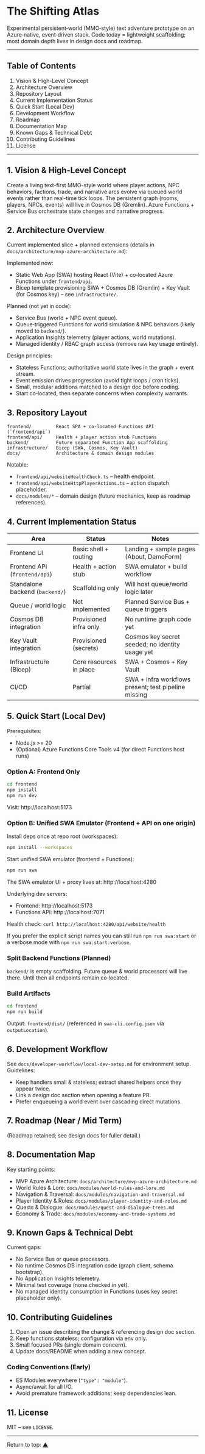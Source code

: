 <a name="top"></a>

# The Shifting Atlas

Experimental persistent‑world (MMO‑style) text adventure prototype on an Azure‑native, event‑driven stack. Code today = lightweight scaffolding; most domain depth lives in design docs and roadmap.

---

## Table of Contents

1. Vision & High-Level Concept
2. Architecture Overview
3. Repository Layout
4. Current Implementation Status
5. Quick Start (Local Dev)
6. Development Workflow
7. Roadmap
8. Documentation Map
9. Known Gaps & Technical Debt
10. Contributing Guidelines
11. License

---

## 1. Vision & High-Level Concept

Create a living text-first MMO-style world where player actions, NPC behaviors, factions, trade, and narrative arcs evolve via queued world events rather than real-time tick loops. The persistent graph (rooms, players, NPCs, events) will live in Cosmos DB (Gremlin). Azure Functions + Service Bus orchestrate state changes and narrative progress.

## 2. Architecture Overview

Current implemented slice + planned extensions (details in `docs/architecture/mvp-azure-architecture.md`):

Implemented now:

- Static Web App (SWA) hosting React (Vite) + co‑located Azure Functions under `frontend/api`.
- Bicep template provisioning SWA + Cosmos DB (Gremlin) + Key Vault (for Cosmos key) – see `infrastructure/`.

Planned (not yet in code):

- Service Bus (world + NPC event queue).
- Queue‑triggered Functions for world simulation & NPC behaviors (likely moved to `backend/`).
- Application Insights telemetry (player actions, world mutations).
- Managed identity / RBAC graph access (remove raw key usage entirely).

Design principles:

- Stateless Functions; authoritative world state lives in the graph + event stream.
- Event emission drives progression (avoid tight loops / cron ticks).
- Small, modular additions matched to a design doc before coding.
- Start co‑located, then separate concerns when complexity warrants.

## 3. Repository Layout

```
frontend/         React SPA + co‑located Functions API (`frontend/api`)
frontend/api/     Health + player action stub Functions
backend/          Future separated Function App scaffolding
infrastructure/   Bicep (SWA, Cosmos, Key Vault)
docs/             Architecture & domain design modules
```

Notable:

- `frontend/api/websiteHealthCheck.ts` – health endpoint.
- `frontend/api/websiteHttpPlayerActions.ts` – action dispatch placeholder.
- `docs/modules/*` – domain design (future mechanics, keep as roadmap references).

## 4. Current Implementation Status

| Area                            | Status                  | Notes                                                |
| ------------------------------- | ----------------------- | ---------------------------------------------------- |
| Frontend UI                     | Basic shell + routing   | Landing + sample pages (About, DemoForm)             |
| Frontend API (`frontend/api`)   | Health + action stub    | SWA emulator + build workflow                        |
| Standalone backend (`backend/`) | Scaffolding only        | Will host queue/world logic later                    |
| Queue / world logic             | Not implemented         | Planned Service Bus + queue triggers                 |
| Cosmos DB integration           | Provisioned infra only  | No runtime graph code yet                            |
| Key Vault integration           | Provisioned (secrets)   | Cosmos key secret seeded; no identity usage yet      |
| Infrastructure (Bicep)          | Core resources in place | SWA + Cosmos + Key Vault                             |
| CI/CD                           | Partial                 | SWA + infra workflows present; test pipeline missing |

## 5. Quick Start (Local Dev)

Prerequisites:

- Node.js >= 20
- (Optional) Azure Functions Core Tools v4 (for direct Functions host runs)

### Option A: Frontend Only

```bash
cd frontend
npm install
npm run dev
```

Visit: http://localhost:5173

### Option B: Unified SWA Emulator (Frontend + API on one origin)

Install deps once at repo root (workspaces):

```bash
npm install --workspaces
```

Start unified SWA emulator (frontend + Functions):

```bash
npm run swa
```

The SWA emulator UI + proxy lives at: http://localhost:4280

Underlying dev servers:

- Frontend: http://localhost:5173
- Functions API: http://localhost:7071

Health check:
`curl http://localhost:4280/api/website/health`

If you prefer the explicit script names you can still run `npm run swa:start` or a verbose mode with `npm run swa:start:verbose`.

### Split Backend Functions (Planned)

`backend/` is empty scaffolding. Future queue & world processors will live there. Until then all endpoints remain co‑located.

### Build Artifacts

```bash
cd frontend
npm run build
```

Output: `frontend/dist/` (referenced in `swa-cli.config.json` via `outputLocation`).

## 6. Development Workflow

See `docs/developer-workflow/local-dev-setup.md` for environment setup. Guidelines:

- Keep handlers small & stateless; extract shared helpers once they appear twice.
- Link a design doc section when opening a feature PR.
- Prefer enqueueing a world event over cascading direct mutations.

## 7. Roadmap (Near / Mid Term)

(Roadmap retained; see design docs for fuller detail.)

## 8. Documentation Map

Key starting points:

- MVP Azure Architecture: `docs/architecture/mvp-azure-architecture.md`
- World Rules & Lore: `docs/modules/world-rules-and-lore.md`
- Navigation & Traversal: `docs/modules/navigation-and-traversal.md`
- Player Identity & Roles: `docs/modules/player-identity-and-roles.md`
- Quests & Dialogue: `docs/modules/quest-and-dialogue-trees.md`
- Economy & Trade: `docs/modules/economy-and-trade-systems.md`

## 9. Known Gaps & Technical Debt

Current gaps:

- No Service Bus or queue processors.
- No runtime Cosmos DB integration code (graph client, schema bootstrap).
- No Application Insights telemetry.
- Minimal test coverage (none checked in yet).
- No managed identity consumption in Functions (uses key secret placeholder only).

## 10. Contributing Guidelines

1. Open an issue describing the change & referencing design doc section.
2. Keep functions stateless; configuration via env only.
3. Small focused PRs (single domain concern).
4. Update docs/README when adding a new concept.

### Coding Conventions (Early)

- ES Modules everywhere (`"type": "module"`).
- Async/await for all I/O.
- Avoid premature framework additions; keep dependencies lean.

## 11. License

MIT – see `LICENSE`.

---

Return to top: [▲](#top)
